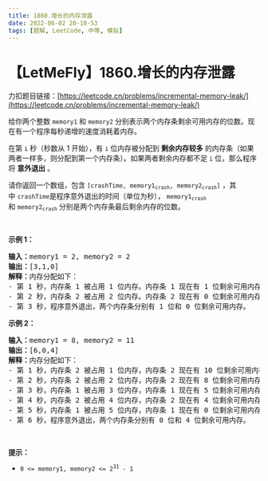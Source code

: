 ```yaml
---
title: 1860.增长的内存泄露
date: 2022-06-02 20-10-53
tags: [题解, LeetCode, 中等, 模拟]
---
```


# 【LetMeFly】1860.增长的内存泄露

力扣题目链接：[https://leetcode.cn/problems/incremental-memory-leak/](https://leetcode.cn/problems/incremental-memory-leak/)

<p>给你两个整数 <code>memory1</code> 和 <code>memory2</code> 分别表示两个内存条剩余可用内存的位数。现在有一个程序每秒递增的速度消耗着内存。</p>

<p>在第 <code>i</code> 秒（秒数从 1 开始），有 <code>i</code> 位内存被分配到 <strong>剩余内存较多</strong> 的内存条（如果两者一样多，则分配到第一个内存条）。如果两者剩余内存都不足 <code>i</code> 位，那么程序将 <b>意外退出</b> 。</p>

<p>请你返回一个数组，包含<em> </em><code>[crashTime, memory1<sub>crash</sub>, memory2<sub>crash</sub>]</code> ，其中 <code>crashTime</code>是程序意外退出的时间（单位为秒），<em> </em><code>memory1<sub>crash</sub></code><em> </em>和<em> </em><code>memory2<sub>crash</sub></code><em> </em>分别是两个内存条最后剩余内存的位数。</p>

<p> </p>

<p><strong>示例 1：</strong></p>

<pre><b>输入：</b>memory1 = 2, memory2 = 2
<b>输出：</b>[3,1,0]
<b>解释：</b>内存分配如下：
- 第 1 秒，内存条 1 被占用 1 位内存。内存条 1 现在有 1 位剩余可用内存。
- 第 2 秒，内存条 2 被占用 2 位内存。内存条 2 现在有 0 位剩余可用内存。
- 第 3 秒，程序意外退出，两个内存条分别有 1 位和 0 位剩余可用内存。
</pre>

<p><strong>示例 2：</strong></p>

<pre><b>输入：</b>memory1 = 8, memory2 = 11
<b>输出：</b>[6,0,4]
<b>解释：</b>内存分配如下：
- 第 1 秒，内存条 2 被占用 1 位内存，内存条 2 现在有 10 位剩余可用内存。
- 第 2 秒，内存条 2 被占用 2 位内存，内存条 2 现在有 8 位剩余可用内存。
- 第 3 秒，内存条 1 被占用 3 位内存，内存条 1 现在有 5 位剩余可用内存。
- 第 4 秒，内存条 2 被占用 4 位内存，内存条 2 现在有 4 位剩余可用内存。
- 第 5 秒，内存条 1 被占用 5 位内存，内存条 1 现在有 0 位剩余可用内存。
- 第 6 秒，程序意外退出，两个内存条分别有 0 位和 4 位剩余可用内存。
</pre>

<p> </p>

<p><strong>提示：</strong></p>

<ul>
	<li><code>0 &lt;= memory1, memory2 &lt;= 2<sup>31</sup> - 1</code></li>
</ul>


    